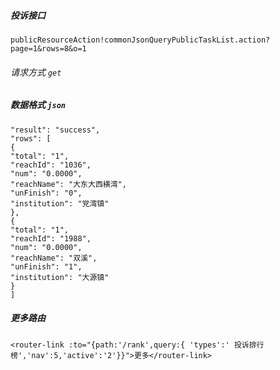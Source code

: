 ##### 投诉接口

`publicResourceAction!commonJsonQueryPublicTaskList.action?page=1&rows=8&o=1`

###### 请求方式  `get`

##### 数据格式   `json`

```
"result": "success",
"rows": [
{
"total": "1",
"reachId": "1036",
"num": "0.0000",
"reachName": "大东大西横湾",
"unFinish": "0",
"institution": "党湾镇"
},
{
"total": "1",
"reachId": "1988",
"num": "0.0000",
"reachName": "双溪",
"unFinish": "1",
"institution": "大源镇"
}
]
```


##### 更多路由

`<router-link :to="{path:'/rank',query:{ 'types':' 投诉排行榜','nav':5,'active':'2'}}">更多</router-link>`